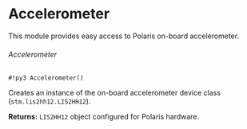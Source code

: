 # Accelerometer

This module provides easy access to Polaris on-board accelerometer.

###### Accelerometer

```#!py3 Accelerometer()```

Creates an instance of the on-board accelerometer device class (`stm.lis2hh12.LIS2HH12`).


**Returns:** `LIS2HH12` object configured for Polaris hardware.
<!--stackedit_data:
eyJoaXN0b3J5IjpbMjY0NTU0ODc0XX0=
-->